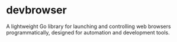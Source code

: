 # devbrowser

A lightweight Go library for launching and controlling web browsers programmatically, designed for automation and development tools.
